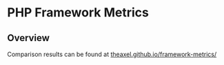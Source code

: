 # PHP Framework Metrics #

## Overview ##

Comparison results can be found at [theaxel.github.io/framework-metrics/](http://theaxel.github.io/framework-metrics/)
